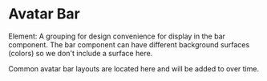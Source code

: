 # Avatar Bar

Element: A grouping for design convenience for display in the bar component.  The bar component can have different background surfaces (colors) so we don't include a surface here.

Common avatar bar layouts are located here and will be added to over time.

